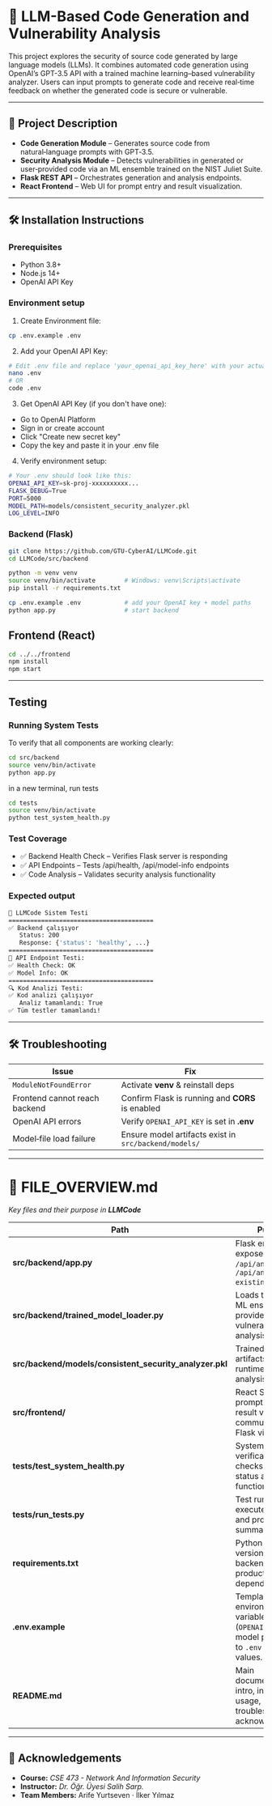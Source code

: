 # 🔐 LLM-Based Code Generation and Vulnerability Analysis

This project explores the security of source code generated by large language models (LLMs). It combines automated code generation using OpenAI’s GPT-3.5 API with a trained machine learning–based vulnerability analyzer. Users can input prompts to generate code and receive real‑time feedback on whether the generated code is secure or vulnerable.

---

## 📖 Project Description

- **Code Generation Module** – Generates source code from natural‑language prompts with GPT‑3.5.  
- **Security Analysis Module** – Detects vulnerabilities in generated or user‑provided code via an ML ensemble trained on the NIST Juliet Suite.  
- **Flask REST API** – Orchestrates generation and analysis endpoints.  
- **React Frontend** – Web UI for prompt entry and result visualization.

---

## 🛠️ Installation Instructions


### Prerequisites
- Python 3.8+
- Node.js 14+
- OpenAI API Key

### Environment setup
1. Create Environment file:
```bash
cp .env.example .env
```

2. Add your OpenAI API Key:
```bash
# Edit .env file and replace 'your_openai_api_key_here' with your actual key
nano .env
# OR
code .env
```

3. Get OpenAI API Key (if you don't have one):
- Go to OpenAI Platform
- Sign in or create account
- Click "Create new secret key"
- Copy the key and paste it in your .env file

4. Verify environment setup:
```bash
# Your .env should look like this:
OPENAI_API_KEY=sk-proj-xxxxxxxxxx...
FLASK_DEBUG=True
PORT=5000
MODEL_PATH=models/consistent_security_analyzer.pkl
LOG_LEVEL=INFO
```




### Backend (Flask)

```bash
git clone https://github.com/GTU-CyberAI/LLMCode.git
cd LLMCode/src/backend

python -m venv venv
source venv/bin/activate        # Windows: venv\Scripts\activate
pip install -r requirements.txt

cp .env.example .env            # add your OpenAI key + model paths
python app.py                   # start backend
```


## Frontend (React)
```bash
cd ../../frontend
npm install
npm start
```

---

## Testing 
### Running System Tests
To verify that all components are working clearly:

```bash
cd src/backend
source venv/bin/activate
python app.py
```

in a new terminal, run tests
```bash
cd tests
source venv/bin/activate
python test_system_health.py
```

### Test Coverage
- ✅ Backend Health Check – Verifies Flask server is responding
- ✅ API Endpoints – Tests /api/health, /api/model-info endpoints
- ✅ Code Analysis – Validates security analysis functionality

### Expected output

```bash
🧪 LLMCode Sistem Testi
========================================
✅ Backend çalışıyor
   Status: 200
   Response: {'status': 'healthy', ...}
========================================
📡 API Endpoint Testi:
✅ Health Check: OK
✅ Model Info: OK
========================================
🔍 Kod Analizi Testi:
✅ Kod analizi çalışıyor
   Analiz tamamlandı: True
✅ Tüm testler tamamlandı!
```

---

## 🛠️ Troubleshooting

| Issue                        | Fix                                                         |
|------------------------------|-------------------------------------------------------------|
| `ModuleNotFoundError`        | Activate **venv** & reinstall deps                          |
| Frontend cannot reach backend| Confirm Flask is running and **CORS** is enabled           |
| OpenAI API errors            | Verify `OPENAI_API_KEY` is set in **.env**                 |
| Model‑file load failure      | Ensure model artifacts exist in `src/backend/models/`       |

---

# 📂 FILE_OVERVIEW.md  
_Key files and their purpose in **LLMCode**_

| Path | Purpose | Key Functions / Classes |
|------|---------|-------------------------|
| **src/backend/app.py** | Flask entry‑point; exposes `/api/analyze`, `/api/analyze-existing`, etc. | `AICodeGenerator`, `TrainedModelSecurityAnalyzer`, `ReportGenerator` |
| **src/backend/trained_model_loader.py** | Loads the serialized ML ensemble and provides vulnerability analysis. | `TrainedModelLoader`, `ConsistentSecurityAnalyzer` |
| **src/backend/models/consistent_security_analyzer.pkl** | Trained model artifacts loaded at runtime for security analysis. | n/a – binary model files |
| **src/frontend/** | React SPA for prompt input and result visualization; communicates with Flask via Axios. | `App.jsx`, `CodeInputForm.jsx`, `ResultCard.jsx` |
| **tests/test_system_health.py** | System health verification tests; checks backend status and API functionality. | `test_backend_running()`, `test_api_endpoints()`, `test_code_analysis()` |
| **tests/run_tests.py** | Test runner script; executes all tests and provides summary results. | `check_requirements()`, `run_system_test()` |
| **requirements.txt** | Python packages & versions for backend; includes production and test dependencies. | n/a |
| **.env.example** | Template for environment variables (`OPENAI_API_KEY`, model path). Copy to `.env` and fill values. | n/a |
| **README.md** | Main documentation: intro, install guide, usage, troubleshooting, acknowledgements. | n/a |

---

## 🤝 Acknowledgements
- **Course:** *CSE 473 - Network And Information Security*
- **Instructor:** *Dr. Öğr. Üyesi Salih Sarp.*
- **Team Members:** Arife Yurtseven · İlker Yılmaz
